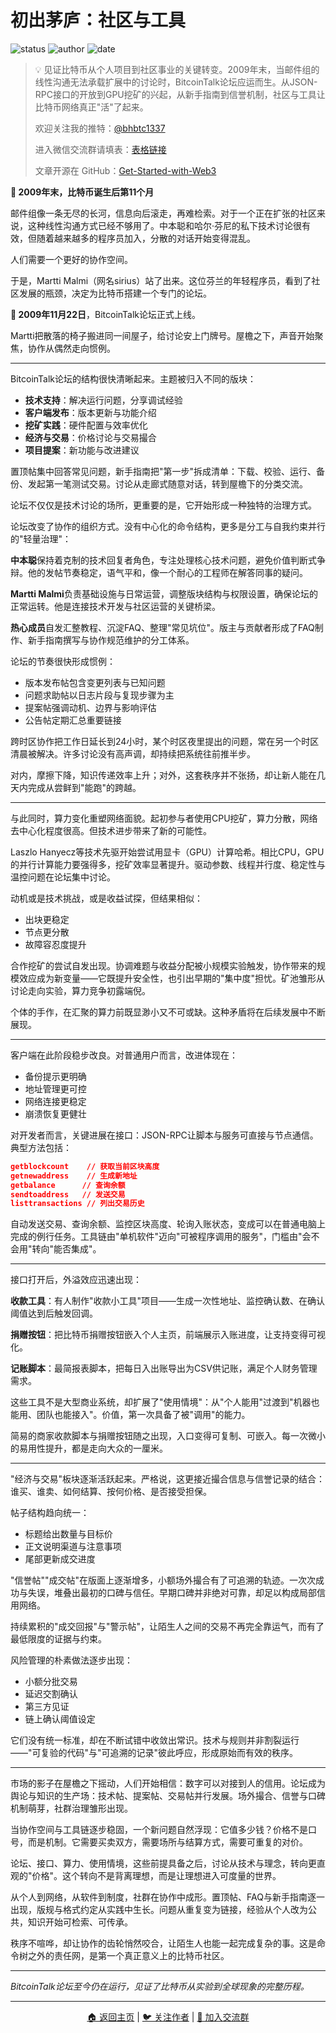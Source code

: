 # 初出茅庐：社区与工具

![status](https://img.shields.io/badge/状态-已完成-success)
![author](https://img.shields.io/badge/作者-beihaili-blue)
![date](https://img.shields.io/badge/日期-2025-08%20block%20908800-orange)

> 💡 见证比特币从个人项目到社区事业的关键转变。2009年末，当邮件组的线性沟通无法承载扩展中的讨论时，BitcoinTalk论坛应运而生。从JSON-RPC接口的开放到GPU挖矿的兴起，从新手指南到信誉机制，社区与工具让比特币网络真正"活"了起来。
> 
> 欢迎关注我的推特：[@bhbtc1337](https://twitter.com/bhbtc1337)
> 
> 进入微信交流群请填表：[表格链接](https://forms.gle/QMBwL6LwZyQew1tX8)
> 
> 文章开源在 GitHub：[Get-Started-with-Web3](https://github.com/beihaili/Get-Started-with-Web3)
> 

**📅 2009年末，比特币诞生后第11个月**

邮件组像一条无尽的长河，信息向后滚走，再难检索。对于一个正在扩张的社区来说，这种线性沟通方式已经不够用了。中本聪和哈尔·芬尼的私下技术讨论很有效，但随着越来越多的程序员加入，分散的对话开始变得混乱。

人们需要一个更好的协作空间。

于是，Martti Malmi（网名sirius）站了出来。这位芬兰的年轻程序员，看到了社区发展的瓶颈，决定为比特币搭建一个专门的论坛。

**📅 2009年11月22日**，BitcoinTalk论坛正式上线。

Martti把散落的椅子搬进同一间屋子，给讨论安上门牌号。屋檐之下，声音开始聚焦，协作从偶然走向惯例。

---

BitcoinTalk论坛的结构很快清晰起来。主题被归入不同的版块：

- **技术支持**：解决运行问题，分享调试经验
- **客户端发布**：版本更新与功能介绍  
- **挖矿实践**：硬件配置与效率优化
- **经济与交易**：价格讨论与交易撮合
- **项目提案**：新功能与改进建议

置顶帖集中回答常见问题，新手指南把"第一步"拆成清单：下载、校验、运行、备份、发起第一笔测试交易。讨论从走廊式随意对话，转到屋檐下的分类交流。

论坛不仅仅是技术讨论的场所，更重要的是，它开始形成一种独特的治理方式。

论坛改变了协作的组织方式。没有中心化的命令结构，更多是分工与自我约束并行的"轻量治理"：

**中本聪**保持着克制的技术回复者角色，专注处理核心技术问题，避免价值判断式争辩。他的发帖节奏稳定，语气平和，像一个耐心的工程师在解答同事的疑问。

**Martti Malmi**负责基础设施与日常运营，调整版块结构与权限设置，确保论坛的正常运转。他是连接技术开发与社区运营的关键桥梁。

**热心成员**自发汇整教程、沉淀FAQ、整理"常见坑位"。版主与贡献者形成了FAQ制作、新手指南撰写与协作规范维护的分工体系。

论坛的节奏很快形成惯例：
- 版本发布帖包含变更列表与已知问题
- 问题求助帖以日志片段与复现步骤为主
- 提案帖强调动机、边界与影响评估
- 公告帖定期汇总重要链接

跨时区协作把工作日延长到24小时，某个时区夜里提出的问题，常在另一个时区清晨被解决。许多讨论没有高声调，却持续把系统往前推半步。

对内，摩擦下降，知识传递效率上升；对外，这套秩序并不张扬，却让新人能在几天内完成从尝鲜到"能跑"的跨越。

---

与此同时，算力变化重塑网络面貌。起初参与者使用CPU挖矿，算力分散，网络去中心化程度很高。但技术进步带来了新的可能性。

Laszlo Hanyecz等技术先驱开始尝试用显卡（GPU）计算哈希。相比CPU，GPU的并行计算能力要强得多，挖矿效率显著提升。驱动参数、线程并行度、稳定性与温控问题在论坛集中讨论。

动机或是技术挑战，或是收益试探，但结果相似：
- 出块更稳定
- 节点更分散  
- 故障容忍度提升

合作挖矿的尝试自发出现。协调难题与收益分配被小规模实验触发，协作带来的规模效应成为新变量——它既提升安全性，也引出早期的"集中度"担忧。矿池雏形从讨论走向实验，算力竞争初露端倪。

个体的手作，在汇聚的算力前既显渺小又不可或缺。这种矛盾将在后续发展中不断展现。

---

客户端在此阶段稳步改良。对普通用户而言，改进体现在：
- 备份提示更明确
- 地址管理更可控
- 网络连接更稳定  
- 崩溃恢复更健壮

对开发者而言，关键进展在接口：JSON-RPC让脚本与服务可直接与节点通信。典型方法包括：

```json
getblockcount    // 获取当前区块高度
getnewaddress    // 生成新地址
getbalance      // 查询余额
sendtoaddress   // 发送交易
listtransactions // 列出交易历史
```

自动发送交易、查询余额、监控区块高度、轮询入账状态，变成可以在普通电脑上完成的例行任务。工具链由"单机软件"迈向"可被程序调用的服务"，门槛由"会不会用"转向"能否集成"。

---

接口打开后，外溢效应迅速出现：

**收款工具**：有人制作"收款小工具"项目——生成一次性地址、监控确认数、在确认阈值达到后触发回调。

**捐赠按钮**：把比特币捐赠按钮嵌入个人主页，前端展示入账进度，让支持变得可视化。

**记账脚本**：最简报表脚本，把每日入出账导出为CSV供记账，满足个人财务管理需求。

这些工具不是大型商业系统，却扩展了"使用情境"：从"个人能用"过渡到"机器也能用、团队也能接入"。价值，第一次具备了被"调用"的能力。

简易的商家收款脚本与捐赠按钮随之出现，入口变得可复制、可嵌入。每一次微小的易用性提升，都是走向大众的一厘米。

---

"经济与交易"板块逐渐活跃起来。严格说，这更接近撮合信息与信誉记录的结合：谁买、谁卖、如何结算、按何价格、是否接受担保。

帖子结构趋向统一：
- 标题给出数量与目标价
- 正文说明渠道与注意事项  
- 尾部更新成交进度

"信誉帖""成交帖"在版面上逐渐增多，小额场外撮合有了可追溯的轨迹。一次次成功与失误，堆叠出最初的口碑与信任。早期口碑并非绝对可靠，却足以构成局部信用网络。

持续累积的"成交回报"与"警示帖"，让陌生人之间的交易不再完全靠运气，而有了最低限度的证据与约束。

风险管理的朴素做法逐步出现：
- 小额分批交易
- 延迟交割确认
- 第三方见证  
- 链上确认阈值设定

它们没有统一标准，却在不断试错中收敛出常识。技术与规则并非割裂运行——"可复验的代码"与"可追溯的记录"彼此呼应，形成原始而有效的秩序。

---

市场的影子在屋檐之下摇动，人们开始相信：数字可以对接到人的信用。论坛成为舆论与知识的生产场：技术帖、提案帖、交易帖并行发展。场外撮合、信誉与口碑机制萌芽，社群治理雏形出现。

当协作空间与工具链逐步稳固，一个新问题自然浮现：它值多少钱？价格不是口号，而是机制。它需要买卖双方，需要场所与结算方式，需要可重复的对价。

论坛、接口、算力、使用情境，这些前提具备之后，讨论从技术与理念，转向更直观的"价格"。这个转向不是背离理想，而是让理想进入可度量的世界。

从个人到网络，从软件到制度，社群在协作中成形。置顶帖、FAQ与新手指南逐一出现，版规与格式约定从实践中生长。问题从重复变为链接，经验从个人改为公共，知识开始可检索、可传承。

秩序不喧哗，却让协作的齿轮悄然咬合，让陌生人也能一起完成复杂的事。这是命令树之外的责任网，是第一个真正意义上的比特币社区。

---

*BitcoinTalk论坛至今仍在运行，见证了比特币从实验到全球现象的完整历程。*

---

<div align="center">
<a href="../">🏠 返回主页</a> | 
<a href="https://twitter.com/bhbtc1337">🐦 关注作者</a> | 
<a href="https://forms.gle/QMBwL6LwZyQew1tX8">📝 加入交流群</a>
</div>

